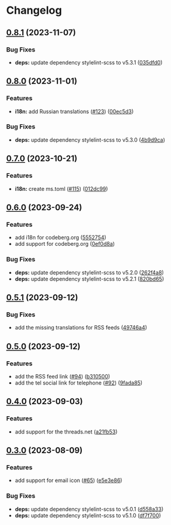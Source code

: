 # Changelog

## [0.8.1](https://github.com/hbstack/socials/compare/v0.8.0...v0.8.1) (2023-11-07)


### Bug Fixes

* **deps:** update dependency stylelint-scss to v5.3.1 ([035dfd0](https://github.com/hbstack/socials/commit/035dfd09bbd2c03e94c58778c39270e7c9276509))

## [0.8.0](https://github.com/hbstack/socials/compare/v0.7.0...v0.8.0) (2023-11-01)


### Features

* **i18n:** add Russian translations ([#123](https://github.com/hbstack/socials/issues/123)) ([00ec5d3](https://github.com/hbstack/socials/commit/00ec5d3bb3c0c92f0b0b4d4543f3bb200ca6d055))


### Bug Fixes

* **deps:** update dependency stylelint-scss to v5.3.0 ([4b9d9ca](https://github.com/hbstack/socials/commit/4b9d9caa8580ae1c83440a89161b935ad3c2d9c9))

## [0.7.0](https://github.com/hbstack/socials/compare/v0.6.0...v0.7.0) (2023-10-21)


### Features

* **i18n:** create ms.toml ([#115](https://github.com/hbstack/socials/issues/115)) ([012dc99](https://github.com/hbstack/socials/commit/012dc996f4c54222a4d66c781eebb798d6a9abc5))

## [0.6.0](https://github.com/hbstack/socials/compare/v0.5.1...v0.6.0) (2023-09-24)


### Features

* add i18n for codeberg.org ([5552754](https://github.com/hbstack/socials/commit/5552754fde38f7c0ae64c412fa492402e06e31b5))
* add support for codeberg.org ([0ef0d8a](https://github.com/hbstack/socials/commit/0ef0d8a28004c3ec593b1867a856e0de78b852a6))


### Bug Fixes

* **deps:** update dependency stylelint-scss to v5.2.0 ([262f4a8](https://github.com/hbstack/socials/commit/262f4a85a2b8f93cf982deffe0b589d16b8e5de4))
* **deps:** update dependency stylelint-scss to v5.2.1 ([820bd65](https://github.com/hbstack/socials/commit/820bd65d42ed187e021171b7f0c04bb4a270af0d))

## [0.5.1](https://github.com/hbstack/socials/compare/v0.5.0...v0.5.1) (2023-09-12)


### Bug Fixes

* add the missing translations for RSS feeds ([49746a4](https://github.com/hbstack/socials/commit/49746a4ca4f41496342320192ed4e8259edad79d))

## [0.5.0](https://github.com/hbstack/socials/compare/v0.4.0...v0.5.0) (2023-09-12)


### Features

* add the RSS feed link ([#94](https://github.com/hbstack/socials/issues/94)) ([b310500](https://github.com/hbstack/socials/commit/b31050053ebc4898b9bce9eb1f1f2a7189b3065c))
* add the tel social link for telephone ([#92](https://github.com/hbstack/socials/issues/92)) ([9fada85](https://github.com/hbstack/socials/commit/9fada8527e1cf32bb42a89838caa5ed1a3d24c1a))

## [0.4.0](https://github.com/hbstack/socials/compare/v0.3.0...v0.4.0) (2023-09-03)


### Features

* add support for the threads.net ([a21fb53](https://github.com/hbstack/socials/commit/a21fb5377ebdb255dad92bf0681b1ee8396befcd))

## [0.3.0](https://github.com/hbstack/socials/compare/v0.2.0...v0.3.0) (2023-08-09)


### Features

* add support for email icon ([#65](https://github.com/hbstack/socials/issues/65)) ([e5e3e86](https://github.com/hbstack/socials/commit/e5e3e861aa7f81914283f9bb6bdded5749d5ff20))


### Bug Fixes

* **deps:** update dependency stylelint-scss to v5.0.1 ([d558a33](https://github.com/hbstack/socials/commit/d558a3385c6b4c1e93853884d586b7a3c6ab7609))
* **deps:** update dependency stylelint-scss to v5.1.0 ([df7f700](https://github.com/hbstack/socials/commit/df7f70066425937bd6bd82650bd8d80dd66d7460))
